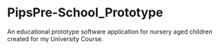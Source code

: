 # PipsPre-School_Prototype

An educational prototype software application for nursery aged children created for my University Course.
